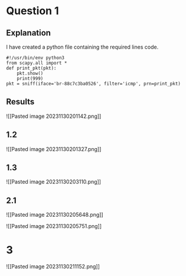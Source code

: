 # Question 1 
## Explanation
I have created a python file containing the required lines code. 
```
#!/usr/bin/env python3
from scapy.all import *
def print_pkt(pkt):
    pkt.show()
    print(999)
pkt = sniff(iface='br-88c7c3ba0526', filter='icmp', prn=print_pkt)

```

## Results
![[Pasted image 20231130201142.png]]
## 1.2 
![[Pasted image 20231130201327.png]]
## 1.3 
![[Pasted image 20231130203110.png]]

## 2.1 
![[Pasted image 20231130205648.png]]

![[Pasted image 20231130205751.png]]
# 3
![[Pasted image 20231130211152.png]]